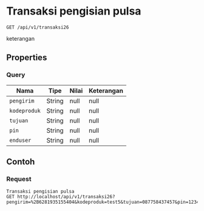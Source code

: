 # Transaksi pengisian pulsa
```http
GET /api/v1/transaksi26
```
keterangan
## Properties
### Query
Nama | Tipe | Nilai | Keterangan
--- | --- | --- | ---
<code>pengirim</code> | String | null | null
<code>kodeproduk</code> | String | null | null
<code>tujuan</code> | String | null | null
<code>pin</code> | String | null | null
<code>enduser</code> | String | null | null

## Contoh

### Request
```http
Transaksi pengisian pulsa
GET http://localhost/api/v1/transaksi26?pengirim=%2B6281935155404&kodeproduk=test5&tujuan=087758437457&pin=1234&enduser=087758437457
```
